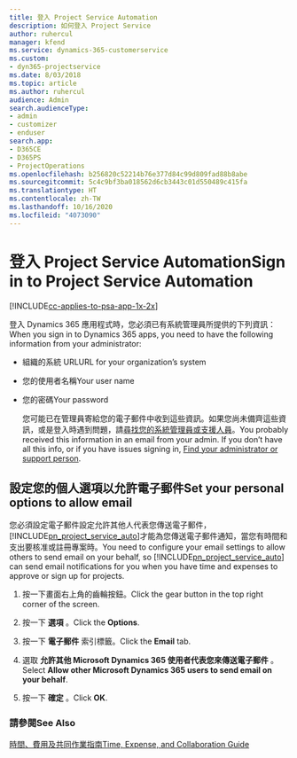 ```yaml
---
title: 登入 Project Service Automation
description: 如何登入 Project Service
author: ruhercul
manager: kfend
ms.service: dynamics-365-customerservice
ms.custom:
- dyn365-projectservice
ms.date: 8/03/2018
ms.topic: article
ms.author: ruhercul
audience: Admin
search.audienceType:
- admin
- customizer
- enduser
search.app:
- D365CE
- D365PS
- ProjectOperations
ms.openlocfilehash: b256820c52214b76e377d84c99d809fad88b8abe
ms.sourcegitcommit: 5c4c9bf3ba018562d6cb3443c01d550489c415fa
ms.translationtype: HT
ms.contentlocale: zh-TW
ms.lasthandoff: 10/16/2020
ms.locfileid: "4073090"
---
```

# <a name="sign-in-to-project-service-automation"></a><span data-ttu-id="fdefe-103">登入 Project Service Automation</span><span class="sxs-lookup"><span data-stu-id="fdefe-103">Sign in to Project Service Automation</span></span>

[!INCLUDE[cc-applies-to-psa-app-1x-2x](../includes/cc-applies-to-psa-app-1x-2x.md)]

<span data-ttu-id="fdefe-104">登入 Dynamics 365 應用程式時，您必須已有系統管理員所提供的下列資訊：</span><span class="sxs-lookup"><span data-stu-id="fdefe-104">When you sign in to Dynamics 365 apps, you need to have the following information from your administrator:</span></span>  
  
- <span data-ttu-id="fdefe-105">組織的系統 URL</span><span class="sxs-lookup"><span data-stu-id="fdefe-105">URL for your organization’s system</span></span>  
  
- <span data-ttu-id="fdefe-106">您的使用者名稱</span><span class="sxs-lookup"><span data-stu-id="fdefe-106">Your user name</span></span>  
  
- <span data-ttu-id="fdefe-107">您的密碼</span><span class="sxs-lookup"><span data-stu-id="fdefe-107">Your password</span></span>  
  
  <span data-ttu-id="fdefe-108">您可能已在管理員寄給您的電子郵件中收到這些資訊。如果您尚未備齊這些資訊，或是登入時遇到問題，請[尋找您的系統管理員或支援人員](https://docs.microsoft.com/dynamics365/customerengagement/on-premises/basics/find-administrator-support)。</span><span class="sxs-lookup"><span data-stu-id="fdefe-108">You probably received this information in an email from your admin. If you don’t have all this info, or if you have issues signing in, [Find your administrator or support person](https://docs.microsoft.com/dynamics365/customerengagement/on-premises/basics/find-administrator-support).</span></span>  
  
## <a name="set-your-personal-options-to-allow-email"></a><span data-ttu-id="fdefe-109">設定您的個人選項以允許電子郵件</span><span class="sxs-lookup"><span data-stu-id="fdefe-109">Set your personal options to allow email</span></span>  
 <span data-ttu-id="fdefe-110">您必須設定電子郵件設定允許其他人代表您傳送電子郵件，[!INCLUDE[pn_project_service_auto](../includes/pn-project-service-auto.md)]才能為您傳送電子郵件通知，當您有時間和支出要核准或註冊專案時。</span><span class="sxs-lookup"><span data-stu-id="fdefe-110">You need to configure your email settings to allow others to send email on your behalf, so [!INCLUDE[pn_project_service_auto](../includes/pn-project-service-auto.md)] can send email notifications for you when you have time and expenses to approve or sign up for projects.</span></span>  
  
1.  <span data-ttu-id="fdefe-111">按一下畫面右上角的齒輪按鈕。</span><span class="sxs-lookup"><span data-stu-id="fdefe-111">Click the gear button in the top right corner of the screen.</span></span>  
  
2.  <span data-ttu-id="fdefe-112">按一下 **選項** 。</span><span class="sxs-lookup"><span data-stu-id="fdefe-112">Click the **Options**.</span></span>  
  
3.  <span data-ttu-id="fdefe-113">按一下 **電子郵件** 索引標籤。</span><span class="sxs-lookup"><span data-stu-id="fdefe-113">Click the **Email** tab.</span></span>  
  
4.  <span data-ttu-id="fdefe-114">選取 **允許其他 Microsoft Dynamics 365 使用者代表您來傳送電子郵件** 。</span><span class="sxs-lookup"><span data-stu-id="fdefe-114">Select **Allow other Microsoft Dynamics 365 users to send email on your behalf**.</span></span>  
  
5.  <span data-ttu-id="fdefe-115">按一下 **確定** 。</span><span class="sxs-lookup"><span data-stu-id="fdefe-115">Click **OK**.</span></span>  
  
### <a name="see-also"></a><span data-ttu-id="fdefe-116">請參閱</span><span class="sxs-lookup"><span data-stu-id="fdefe-116">See Also</span></span>  
 [<span data-ttu-id="fdefe-117">時間、費用及共同作業指南</span><span class="sxs-lookup"><span data-stu-id="fdefe-117">Time, Expense, and Collaboration Guide</span></span>](../psa/time-expense-collaboration-guide.md)

